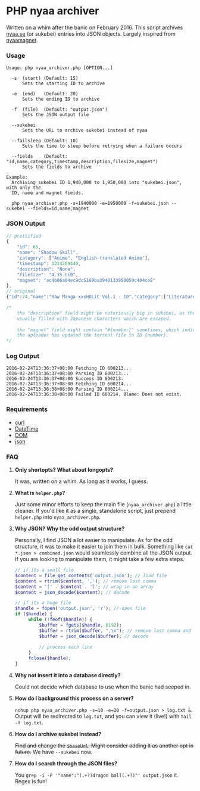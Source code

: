 # PHP nyaa archiver

Written on a whim after the banic on February 2016. This script archives [nyaa.se](http://www.nyaa.se/) (or sukebei) entries into JSON objects. Largely inspired from [nyaamagnet](https://github.com/Hamuko/nyaamagnet).

### Usage
```
Usage: php nyaa_archiver.php [OPTION...]

  -s  (start) (Default: 15)
      Sets the starting ID to archive

  -e  (end)   (Default: 20)
      Sets the ending ID to archive

  -f  (file)  (Default: "output.json")
      Sets the JSON output file

  --sukebei
      Sets the URL to archive sukebei instead of nyaa

  --failsleep (Default: 10)
      Sets the time to sleep before retrying when a failure occurs

  --fields    (Default: "id,name,category,timestamp,description,filesize,magnet")
      Sets the fields to archive

Example:
  Archiving sukebei ID 1,940,000 to 1,950,000 into "sukebei.json", with only the
  ID, name and magnet fields.
  
  php nyaa_archiver.php -s=1940000 -e=1950000 -f=sukebei.json --sukebei --fields=id,name,magnet
```

### JSON Output
```js
// prettified
{
    "id": 65,
    "name": "Shadow Skill",
    "category": ["Anime", "English-translated Anime"],
    "timestamp": 1214209440,
    "description": "None",
    "filesize": "4.35 GiB",
    "magnet": "ac4b06a04ec9dc5169ba3940133950059c404ce8"
},
// original
{"id":74,"name":"Raw Manga xxxHOLiC Vol.1 - 10","category":["Literature","Raw Literature"],"timestamp":1214209440,"description":"someone please SEED!!!","filesize":"344.5 MiB","magnet":"534b478eddf5cb87714702c17735f9ba8e65efae"},

/*
    the "description" field might be notoriously big in sukebei, as they are
    usually filled with Japanese characters which are escaped.
    
    the "magnet" field might contain "#{number}" sometimes, which indicates that
    the uploader has updated the torrent file in ID {number}.
*/
```

### Log Output
```
2016-02-24T13:36:37+08:00 Fetching ID 600213...
2016-02-24T13:36:37+08:00 Parsing ID 600213...
2016-02-24T13:36:37+08:00 Success ID 600213.
2016-02-24T13:36:37+08:00 Fetching ID 600214...
2016-02-24T13:36:38+08:00 Parsing ID 600214...
2016-02-24T13:36:38+08:00 Failed ID 600214. Blame: Does not exist.
```

### Requirements
- [curl](http://php.net/manual/en/book.curl.php)
- [DateTime](http://php.net/manual/en/book.datetime.php)
- [DOM](http://php.net/manual/en/book.dom.php)
- [json](http://php.net/manual/en/book.json.php)

### FAQ

1. **Only shortopts? What about longopts?**

   It was, written on a whim. As long as it works, I guess.

2. **What is `helper.php`?**

   Just some minor efforts to keep the main file (`nyaa_archiver.php`) a little cleaner. If you'd like it as a single, standalone script, just prepend `helper.php` into `nyaa_archiver.php`.

3. **Why JSON? Why the odd output structure?**

   Personally, I find JSON a lot easier to manipulate. As for the odd structure, it was to make it easier to join them in bulk. Something like `cat *.json > combined.json` would seamlessly combine all the JSON output. If you are looking to manipulate them, it might take a few extra steps.
   
   ```php
   // if its a small file
   $content = file_get_contents('output.json'); // load file
   $content = rtrim($content, ','); // remove last comma
   $content = '[' . $content . ']'; // wrap in an array
   $content = json_decode($content); // decode
   
   // if its a huge file
   $handle = fopen('output.json', 'r'); // open file
   if ($handle) {
        while (!feof($handle)) {
            $buffer = fgets($handle, 8192);
            $buffer = rtrim($buffer, ",\n"); // remove last comma and newline
            $buffer = json_decode($buffer); // decode
            
            // process each line
        }
        fclose($handle);
   }
   ```
   
4. **Why not insert it into a database directly?**

   Could not decide which database to use when the banic had seeped in.
   
5. **How do I background this process on a server?**

   `nohup php nyaa_archiver.php -s=10 -e=20 -f=output.json > log.txt &`. Output will be redirected to `log.txt`, and you can view it (live!) with `tail -f log.txt`.
   
6. **How do I archive sukebei instead?**

   <strike>Find and change the `$baseUrl`. Might consider adding it as another opt in future.</strike> We have `--sukebei` now.

7. **How do I search through the JSON files?**

   You `grep -i -P '"name":"(.+?)dragon ball(.+?)"' output.json` it. Regex is fun!
